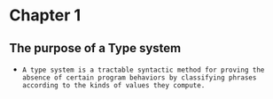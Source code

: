 # Chapter 1

## The purpose of a Type system
 - ```A type system is a tractable syntactic method for proving the absence of certain program behaviors by classifying phrases according to the kinds of values they compute. ```
